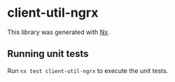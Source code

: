 # client-util-ngrx

This library was generated with [Nx](https://nx.dev).

## Running unit tests

Run `nx test client-util-ngrx` to execute the unit tests.
